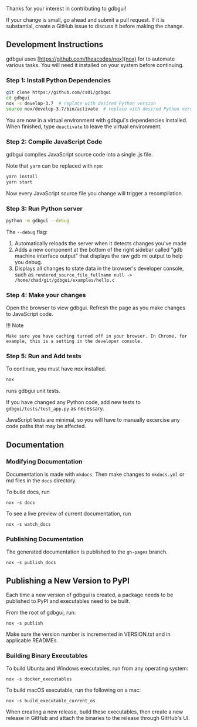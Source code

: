 Thanks for your interest in contributing to gdbgui!

If your change is small, go ahead and submit a pull request. If it is substantial, create a GitHub issue to discuss it before making the change.

## Development Instructions

gdbgui uses [https://github.com/theacodes/nox](nox) for to automate various tasks. You will need it installed on your system before continuing.

### Step 1: Install Python Dependencies

```bash
git clone https://github.com/cs01/gdbgui
cd gdbgui
nox -s develop-3.7  # replace with desired Python version
source nox/develop-3.7/bin/activate  # replace with desired Python version
```

You are now in a virtual environment with gdbgui's dependencies installed. When finished, type `deactivate` to leave the virtual environment.

### Step 2: Compile JavaScript Code

gdbgui compiles JavaScript source code into a single .js file.

Note that `yarn` can be replaced with `npm`:

```bash
yarn install
yarn start
```

Now every JavaScript source file you change will trigger a recompilation.

### Step 3: Run Python server

```bash
python -m gdbgui --debug
```

The `--debug` flag:

1.  Automatically reloads the server when it detects changes you've made
1.  Adds a new component at the bottom of the right sidebar called "gdb machine interface output" that displays the raw gdb mi output to help you debug.
1.  Displays all changes to state data in the browser's developer console, such as `rendered_source_file_fullname null -> /home/chad/git/gdbgui/examples/hello.c`


### Step 4: Make your changes

Open the browser to view gdbgui. Refresh the page as you make changes to JavaScript code.

!!! Note

    Make sure you have caching turned off in your browser. In Chrome, for example, this is a setting in the developer console.

### Step 5: Run and Add tests

To continue, you must have nox installed.

```bash
nox
```

runs gdbgui unit tests.

If you have changed any Python code, add new tests to `gdbgui/tests/test_app.py` as necessary.

JavaScript tests are minimal, so you will have to manually excercise any code paths that may be affected.

## Documentation

### Modifying Documentation
Documentation is made with `mkdocs`. Then make changes to `mkdocs.yml` or md files in the `docs` directory.

To build docs, run
```
nox -s docs
```

To see a live preview of current documentation, run
```
nox -s watch_docs
```

### Publishing Documentation
The generated documentation is published to the `gh-pages` branch.
```
nox -s publish_docs
```

## Publishing a New Version to PyPI

Each time a new version of gdbgui is created, a package needs to be published to PyPI and executables need to be built.

From the root of gdbgui, run:

```
nox -s publish
```

Make sure the version number is incremented in VERSION.txt and in applicable READMEs.

### Building Binary Executables

To build Ubuntu and Windows executables, run from any operating system:

```
nox -s docker_executables
```

To build macOS executable, run the following on a mac:

```
nox -s build_executable_current_os
```

When creating a new release, build these executables, then create a new release in GitHub and attach the binaries to the release through GitHub's UI.